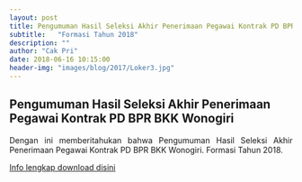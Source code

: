 ```yaml
---
layout: post
title: Pengumuman Hasil Seleksi Akhir Penerimaan Pegawai Kontrak PD BPR BKK Wonogiri
subtitle:   "Formasi Tahun 2018"
description: ""
author: "Cak Pri"
date: 2018-06-16 10:15:00
header-img: "images/blog/2017/Loker3.jpg"
---
```



## Pengumuman Hasil Seleksi Akhir Penerimaan Pegawai Kontrak  PD BPR BKK Wonogiri
<div style="text-align: justify;">
Dengan ini memberitahukan bahwa Pengumuman Hasil Seleksi Akhir Penerimaan Pegawai Kontrak PD BPR BKK Wonogiri.
Formasi Tahun 2018.</div>

[Info lengkap download disini](/publikasi/Loker/hasil_akhir.pdf)
